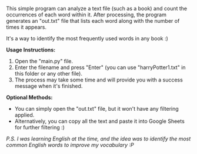 This simple program can analyze a text file (such as a book) and count the occurrences of each word within it. After processing, the program generates an "out.txt" file that lists each word along with the number of times it appears.

It's a way to identify the most frequently used words in any book :)

**Usage Instructions:**

1. Open the "main.py" file.
2. Enter the filename and press "Enter" (you can use "harryPotter1.txt" in this folder or any other file).
3. The process may take some time and will provide you with a success message when it's finished.

**Optional Methods:**
- You can simply open the "out.txt" file, but it won't have any filtering applied.
- Alternatively, you can copy all the text and paste it into Google Sheets for further filtering :)

*P.S. I was learning English at the time, and the idea was to identify the most common English words to improve my vocabulary :P*
